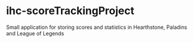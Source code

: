 # ihc-scoreTrackingProject
Small application for storing scores and statistics in Hearthstone, Paladins and League of Legends
